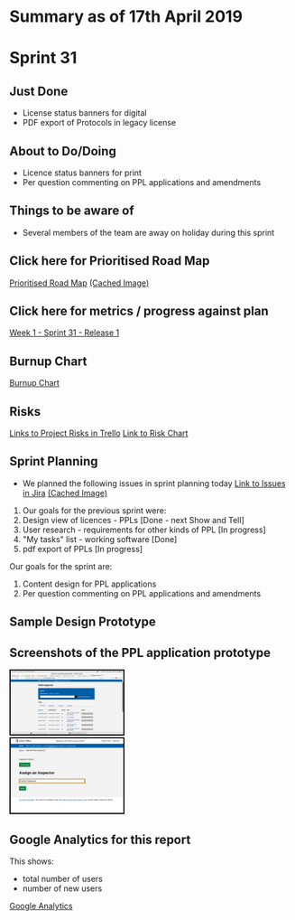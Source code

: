 # Summary as of 17th April 2019 

# Sprint 31 

## Just Done
* License status banners for digital
* PDF export of Protocols in legacy license

## About to Do/Doing
* Licence status banners for print
* Per question commenting on PPL applications and amendments

## Things to be aware of
* Several members of the team are away on holiday during this sprint 

## Click here for Prioritised Road Map
[Prioritised Road Map](https://trello.com/b/p7x9hbPV/prioritised-roadmap)    [\(Cached Image\)](graphs/ASLRoadMap17042019.jpg)

## Click here for metrics / progress against plan
[Week 1 - Sprint 31 - Release 1](graphs/progress17042019.png)

## Burnup Chart

[Burnup Chart](burnup17042019.md)

## Risks
[Links to Project Risks in Trello](https://trello.com/b/VuFuCL7t/risk-register-and-kpis-asl-delivery) 
[Link to Risk Chart](graphs/risk17042019.png)

## Sprint Planning
* We planned the following issues in sprint planning today [Link to Issues in Jira](https://jira.digital.homeoffice.gov.uk/secure/RapidBoard.jspa?rapidView=261)    [\(Cached Image\)](graphs/sprint17042019.png)

1. Our goals for the previous sprint were:
2. Design view of licences - PPLs \[Done - next Show and Tell\]
3. User research - requirements for other kinds of PPL \[In progress\]
4. "My tasks" list - working software \[Done\]
5. pdf export of PPLs \[In progress\]

Our goals for the sprint are:
1. Content design for PPL applications 
2. Per question commenting on PPL applications and amendments

## Sample Design Prototype
## Screenshots of the PPL application prototype
<a href="graphs/proto1_17042019.png"><img src="graphs/proto1_17042019.png" alt="HTML5 Icon" width="200" style="border:2px solid black"></a>
<br>
<a href="graphs/proto2_17042019.png"><img src="graphs/proto2_17042019.png" alt="HTML5 Icon" width="200" style="border:2px solid black"></a>
<br>

## Google Analytics for this report

This shows:
* total number of users
* number of new users

[Google Analytics](graphs/GA17042019.jpg)

